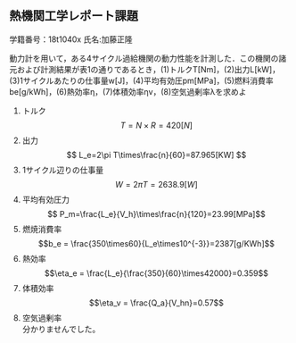 ## 熱機関工学レポート課題  
学籍番号：18t1040x 氏名:加藤正隆

動力計を用いて，ある4サイクル過給機関の動力性能を計測した．この機関の諸元および計測結果が表1の通りであるとき，(1)トルクT[Nm]，(2)出力L[kW]，(3)1サイクルあたりの仕事量w[J]，(4)平均有効圧pm[MPa]，(5)燃料消費率be[g/kWh]，(6)熱効率η，(7)体積効率ηv，(8)空気過剰率λを求めよ

1. トルク　　
$$T = N\times R=420[N]$$
2. 出力
$$ L_e=2\pi T\times\frac{n}{60}=87.965[KW] $$
3. 1サイクル辺りの仕事量
$$W=2\pi T = 2638.9[W]$$
4. 平均有効圧力 
   $$ P_m=\frac{L_e}{V_h}\times\frac{n}{120}=23.99[MPa]$$
5. 燃焼消費率
   $$b_e = \frac{350\times60}{L_e\times10^{-3}}=2387[g/KWh]$$
6. 熱効率
   $$\eta_e = \frac{L_e}{\frac{350}{60}\times42000}=0.359$$
7. 体積効率
   $$\eta_v = \frac{Q_a}{V_hn}=0.57$$
8. 空気過剰率  
分かりませんでした。
